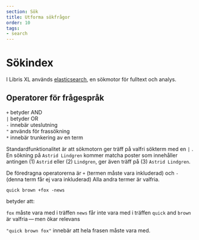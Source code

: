 ```yaml
---
section: Sök
title: Utforma sökfrågor
order: 10
tags:
- search
---
```


# Sökindex

I Libris XL används [elasticsearch](https://www.elastic.co/), en sökmotor för fulltext och analys.


## Operatorer för frågespråk

`+` betyder AND  
`|` betyder OR  
`-` innebär uteslutning  
`"` används för frassökning  
`*` innebär trunkering av en term  


Standardfunktionalitet är att sökmotorn ger träff på valfri sökterm med en `|` . En sökning på `Astrid Lindgren` kommer matcha poster som innehåller antingen (1) `Astrid` eller (2) `Lindgren`, ger även träff på (3) `Astrid Lindgren`.

De föredragna operatorerna är `+` (termen måste vara inkluderad) och `-` (denna term får ej vara inkluderad) Alla andra termer är valfria.

`quick brown +fox -news`

betyder att:

`fox` måste vara med i träffen
`news` får inte vara med i träffen
`quick` and `brown` är valfria — men ökar relevans

`"quick brown fox"` innebär att hela frasen måste vara med.
